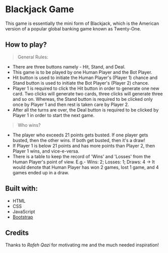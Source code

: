 # Blackjack Game

This game is essentially the mini form of Blackjack, which is the American version of a popular global banking game known as Twenty-One.



## How to play?


> General Rules:

* There are three buttons namely - Hit, Stand, and Deal.
* This game is to be played by one Human Player and the Bot Player.
* Hit button is used to initiate the Human Player's (Player 1) chance and Stand button is used to initiate the Bot Player's (Player 2) chance.
* Player 1 is required to click the Hit button in order to generate one new card. Two clicks will generate two cards, three clicks will generate three and so on. Whereas, the Stand button is required to be clicked only once by Player 1 and then rest is taken care by Player 2.
* After all the turns are over, the Deal button is required to be clicked by Player 1 in order to start the next game.


> Who wins?

* The player who exceeds 21 points gets busted. If one player gets busted, then the other wins. If both get busted, then it's a draw!
* If Player 1 is below 21 points and has more points than Player 2, then Player 1 wins, and vice-e-versa.
* There is a table to keep the record of 'Wins' and 'Losses' from the Human Player's point of view. 
E.g.- Wins: 2; Losses: 1; Draws: 4 -> It would denote that Human Player has won 2 games, lost 1 game, and 4 games ended up in a draw.



## Built with:

* HTML
* CSS
* JavaScript
* [Bootstrap](https://www.bootstrapcdn.com/)



## Credits

Thanks to *Rafeh Qazi* for motivating me and the much needed inspiration!
